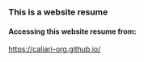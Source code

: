### This is a website resume
#### Accessing this website resume from:
https://caliari-org.github.io/
